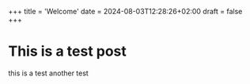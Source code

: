 +++
title = 'Welcome'
date = 2024-08-03T12:28:26+02:00
draft = false
+++

# This is a test post

this is a test
 another test
